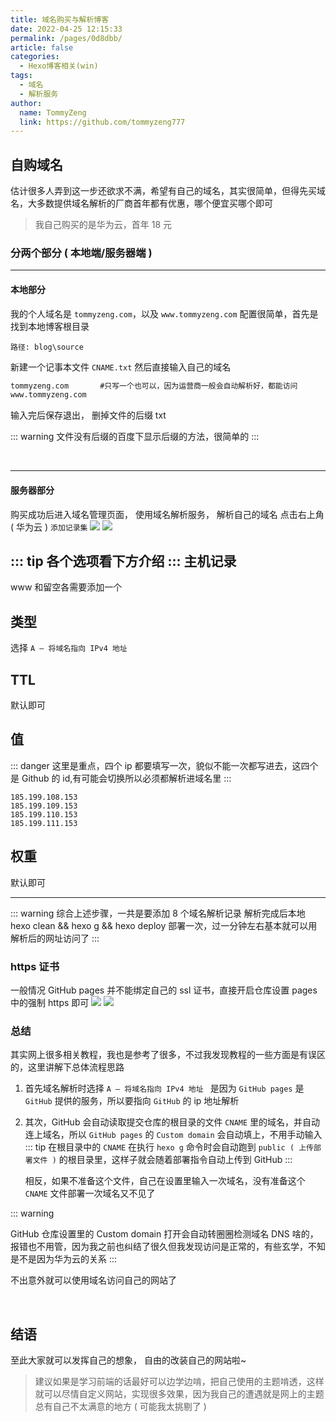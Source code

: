 ```yaml
---
title: 域名购买与解析博客
date: 2022-04-25 12:15:33
permalink: /pages/0d8dbb/
article: false
categories:
  - Hexo博客相关(win)
tags:
  - 域名
  - 解析服务
author: 
  name: TommyZeng
  link: https://github.com/tommyzeng777
---
```


## 自购域名

估计很多人弄到这一步还欲求不满，希望有自己的域名，其实很简单，但得先买域名，大多数提供域名解析的厂商首年都有优惠，哪个便宜买哪个即可
>我自己购买的是华为云，首年 18 元

### 分两个部分 ( 本地端/服务器端 )
---
#### 本地部分
我的个人域名是 `tommyzeng.com`，以及 `www.tommyzeng.com`
配置很简单，首先是找到本地博客根目录
```
路径: blog\source
```
新建一个记事本文件 `CNAME.txt` 然后直接输入自己的域名
```txt
tommyzeng.com       #只写一个也可以，因为运营商一般会自动解析好，都能访问
www.tommyzeng.com
```
输入完后保存退出， 删掉文件的后缀 txt

::: warning
文件没有后缀的百度下显示后缀的方法，很简单的
:::

<br>

---
#### 服务器部分

购买成功后进入域名管理页面， 使用域名解析服务， 解析自己的域名
点击右上角 ( 华为云 ) ` 添加记录集 `
<img src="https://fastly.jsdelivr.net/gh/TommyZeng777/picgo/img/202204051503006.png"/>
<img src="https://fastly.jsdelivr.net/gh/TommyZeng777/picgo/img/202204051459283.png"/>

::: tip
各个选项看下方介绍
:::
**主机记录**
---
www 和留空各需要添加一个

**类型**
---
选择 `A – 将域名指向 IPv4 地址 `

**TTL**
---
默认即可

**值**
---
::: danger
这里是重点，四个 ip 都要填写一次，貌似不能一次都写进去，这四个是 Github 的 id,有可能会切换所以必须都解析进域名里
:::
```
185.199.108.153
185.199.109.153
185.199.110.153
185.199.111.153
```

**权重**
---
默认即可

---
::: warning
综合上述步骤，一共是要添加 8 个域名解析记录
解析完成后本地 hexo clean && hexo g && hexo deploy 部署一次，过一分钟左右基本就可以用解析后的网址访问了
:::

### https 证书
一般情况
GitHub pages 并不能绑定自己的 ssl 证书，直接开启仓库设置 pages 中的强制 https 即可
<img src="https://fastly.jsdelivr.net/gh/TommyZeng777/picgo/img/202204051512107.png"/>
<img src="https://fastly.jsdelivr.net/gh/TommyZeng777/picgo/img/202204051513629.png"/>

### 总结
其实网上很多相关教程，我也是参考了很多，不过我发现教程的一些方面是有误区的，这里讲解下总体流程思路

1.  首先域名解析时选择 `A – 将域名指向 IPv4 地址 ` 是因为 `GitHub pages` 是 `GitHub` 提供的服务，所以要指向 `GitHub` 的 ip 地址解析

2.  其次，GitHub 会自动读取提交仓库的根目录的文件 `CNAME` 里的域名，并自动连上域名，所以 `GitHub pages` 的 `Custom domain` 会自动填上，不用手动输入
    ::: tip
    在根目录中的 `CNAME` 在执行 `hexo g` 命令时会自动跑到 `public ( 上传部署文件 )` 的根目录里，这样子就会随着部署指令自动上传到 GitHub
    :::

    相反，如果不准备这个文件，自己在设置里输入一次域名，没有准备这个 `CNAME` 文件部署一次域名又不见了

::: warning

GitHub 仓库设置里的 Custom domain 打开会自动转圈圈检测域名 DNS 啥的，报错也不用管，因为我之前也纠结了很久但我发现访问是正常的，有些玄学，不知是不是因为华为云的关系
:::

不出意外就可以使用域名访问自己的网站了

<br>

## 结语

至此大家就可以发挥自己的想象， 自由的改装自己的网站啦~
>建议如果是学习前端的话最好可以边学边啃，把自己使用的主题啃透，这样就可以尽情自定义网站，实现很多效果，因为我自己的遭遇就是网上的主题总有自己不太满意的地方 ( 可能我太挑剔了 )
